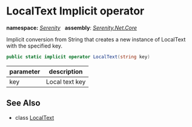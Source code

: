 # LocalText Implicit operator
**namespace:** *[Serenity](../../README.md#serenity-namespace)*   **assembly**: *[Serenity.Net.Core](../../README.md)*

Implicit conversion from String that creates a new instance of LocalText with the specified key.

```csharp
public static implicit operator LocalText(string key)
```

| parameter | description |
| --- | --- |
| key | Local text key |

## See Also

* class [LocalText](../LocalText.md)
